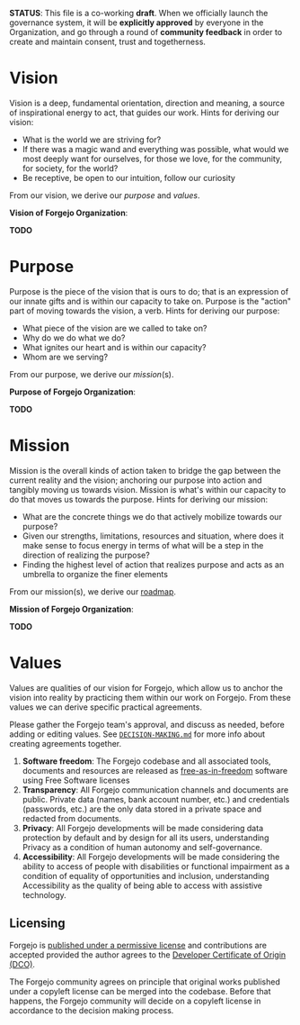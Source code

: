 **STATUS**: This file is a co-working **draft**. When we officially launch the
governance system, it will be **explicitly approved** by everyone in the
Organization, and go through a round of **community feedback** in order to
create and maintain consent, trust and togetherness.

# Vision

Vision is a deep, fundamental orientation, direction and meaning, a source of
inspirational energy to act, that guides our work. Hints for deriving our
vision:

- What is the world we are striving for?
- If there was a magic wand and everything was possible, what would we most
  deeply want for ourselves, for those we love, for the community, for society,
  for the world?
- Be receptive, be open to our intuition, follow our curiosity

From our vision, we derive our *purpose* and *values*.

**Vision of Forgejo Organization**:

**TODO**

# Purpose

Purpose is the piece of the vision that is ours to do; that is an expression of
our innate gifts and is within our capacity to take on. Purpose is the "action"
part of moving towards the vision, a verb. Hints for deriving our purpose:

- What piece of the vision are we called to take on?
- Why do we do what we do?
- What ignites our heart and is within our capacity?
- Whom are we serving?

From our purpose, we derive our *mission*(s).

**Purpose of Forgejo Organization**:

**TODO**

# Mission

Mission is the overall kinds of action taken to bridge the gap between the
current reality and the vision; anchoring our purpose into action and tangibly
moving us towards vision. Mission is what's within our capacity to do that
moves us towards the purpose. Hints for deriving our mission:

- What are the concrete things we do that actively mobilize towards our purpose?
- Given our strengths, limitations, resources and situation, where does it make
  sense to focus energy in terms of what will be a step in the direction of
  realizing the purpose?
- Finding the highest level of action that realizes purpose and acts as an
  umbrella to organize the finer elements

From our mission(s), we derive our
[roadmap](https://codeberg.org/forgejo/discussions/issues/17).

**Mission of Forgejo Organization**:

**TODO**

# Values

Values are qualities of our vision for Forgejo, which allow us to anchor the
vision into reality by practicing them within our work on Forgejo. From these
values we can derive specific practical agreements.

Please gather the Forgejo team's approval, and discuss as needed, before
adding or editing values. See [`DECISION-MAKING.md`](DECISION-MAKING.md) for
more info about creating agreements together.

1. **Software freedom**: The Forgejo codebase and all associated tools,
   documents and resources are released as
   [free-as-in-freedom](https://www.gnu.org/philosophy/free-sw.en.html)
   software using Free Software licenses
2. **Transparency**: All Forgejo communication channels and documents are public.
   Private data (names, bank account number, etc.) and credentials (passwords, etc.)
   are the only data stored in a private space and redacted from documents.
3. **Privacy**: All Forgejo developments will be made considering data protection by
   default and by design for all its users, understanding Privacy as a condition of
   human autonomy and self-governance.
4. **Accessibility**: All Forgejo developments will be made considering the ability
   to access of people with disabilities or functional impairment as a condition of
   equality of opportunities and inclusion, understanding Accessibility as the
   quality of being able to access with assistive technology.

## Licensing

Forgejo is [published under a permissive license](https://codeberg.org/forgejo/forgejo/src/branch/forgejo/LICENSE) and contributions are accepted provided the author agrees to the [Developer Certificate of Origin (DCO)](https://codeberg.org/forgejo/forgejo/src/branch/forgejo/CONTRIBUTING/DCO.md).

The Forgejo community agrees on principle that original works published under a copyleft license can be merged into the codebase. Before that happens, the Forgejo community will decide on a copyleft license in accordance to the decision making process.
